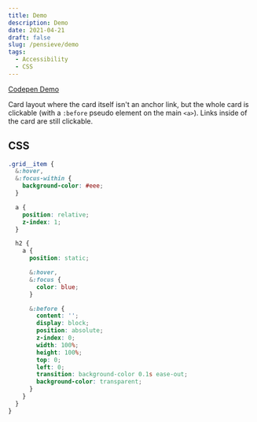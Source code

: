 ```yaml
---
title: Demo
description: Demo
date: 2021-04-21
draft: false
slug: /pensieve/demo
tags:
  - Accessibility
  - CSS
---
```


[Codepen Demo](https://codepen.io/bchiang7/pen/xxRBvgd?editors=1100)

Card layout where the card itself isn't an anchor link, but the whole card is clickable (with a `:before` pseudo element on the main `<a>`). Links inside of the card are still clickable.

## CSS

```css
.grid__item {
  &:hover,
  &:focus-within {
    background-color: #eee;
  }

  a {
    position: relative;
    z-index: 1;
  }

  h2 {
    a {
      position: static;

      &:hover,
      &:focus {
        color: blue;
      }

      &:before {
        content: '';
        display: block;
        position: absolute;
        z-index: 0;
        width: 100%;
        height: 100%;
        top: 0;
        left: 0;
        transition: background-color 0.1s ease-out;
        background-color: transparent;
      }
    }
  }
}
```
